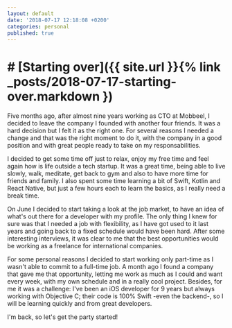 ```yaml
---
layout: default
date: '2018-07-17 12:18:08 +0200'
categories: personal
published: true
---
```

# # [Starting over]({{ site.url }}{% link _posts/2018-07-17-starting-over.markdown })

Five months ago, after almost nine years working as CTO at Mobbeel, I decided to leave the company I founded with another four friends. It was a hard decision but I felt it as the right one. For several reasons I needed a change and that was the right moment to do it, with the company in a good position and with great people ready to take on my responsabilities.
<!--more-->
I decided to get some time off just to relax, enjoy my free time and feel again how is life outside a tech startup. It was a great time, being able to live slowly, walk, meditate, get back to gym and also to have more time for friends and family. I also spent some time learning a bit of Swift, Kotlin and React Native, but just a few hours each to learn the basics, as I really need a break time.

On June I decided to start taking a look at the job market, to have an idea of what's out there for a developer with my profile. The only thing I knew for sure was that I needed a job with flexibility, as I have got used to it last years and going back to a fixed schedule would have been hard. After some interesting interviews, it was clear to me that the best opportunities would be working as a freelance for international companies.

For some personal reasons I decided to start working only part-time as I wasn't able to commit to a full-time job. A month ago I found a company that gave me that opportunity, letting me work as much as I could and want every week, with my own schedule and in a really cool project. Besides, for me it was a challenge: I've been an iOS developer for 9 years but always working with Objective C; their code is 100% Swift -even the backend-, so I will be learning quickly and from great developers.

I'm back, so let's get the party started!

